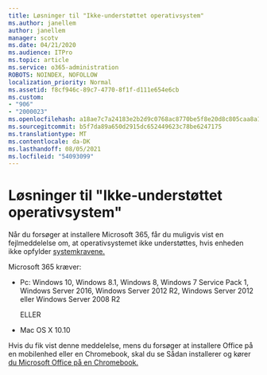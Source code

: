 ```yaml
---
title: Løsninger til "Ikke-understøttet operativsystem"
ms.author: janellem
author: janellem
manager: scotv
ms.date: 04/21/2020
ms.audience: ITPro
ms.topic: article
ms.service: o365-administration
ROBOTS: NOINDEX, NOFOLLOW
localization_priority: Normal
ms.assetid: f8cf946c-89c7-4770-8f1f-d111e654e6cb
ms.custom:
- "906"
- "2000023"
ms.openlocfilehash: a18ae7c7a24183e2b2d9c0768ac8770be5f8e20d8c805caa8a18ab4cd1816423
ms.sourcegitcommit: b5f7da89a650d2915dc652449623c78be6247175
ms.translationtype: MT
ms.contentlocale: da-DK
ms.lasthandoff: 08/05/2021
ms.locfileid: "54093099"
---
```

# <a name="solutions-for-unsupported-operating-system"></a>Løsninger til "Ikke-understøttet operativsystem"

Når du forsøger at installere Microsoft 365, får  du muligvis vist en fejlmeddelelse om, at operativsystemet ikke understøttes, hvis enheden ikke opfylder [systemkravene.](https://products.office.com/office-system-requirements)
  
Microsoft 365 kræver:
  
- Pc: Windows 10, Windows 8.1, Windows 8, Windows 7 Service Pack 1, Windows Server 2016, Windows Server 2012 R2, Windows Server 2012 eller Windows Server 2008 R2

    ELLER

- Mac OS X 10.10

Hvis du fik vist denne meddelelse, mens du forsøger at installere Office på en mobilenhed eller en Chromebook, skal du se Sådan installerer og kører [du Microsoft Office på en Chromebook.](https://support.office.com/article/32f14a23-2c1a-4579-b973-d4b1d78561ad?wt.mc_id=Alchemy_ClientDIA)
  
